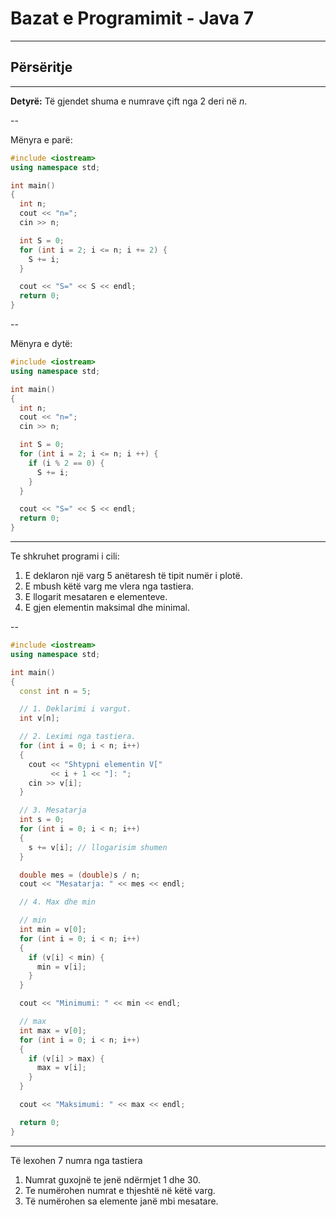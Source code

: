 # Bazat e Programimit - Java 7

---

## Përsëritje

---

**Detyrë:** Të gjendet shuma e numrave çift nga $2$ deri në $n$.

--

Mënyra e parë:

```cpp
#include <iostream>
using namespace std;

int main()
{
  int n;
  cout << "n=";
  cin >> n;

  int S = 0;
  for (int i = 2; i <= n; i += 2) {
    S += i;
  }

  cout << "S=" << S << endl;
  return 0;
}
```

--

Mënyra e dytë:

```cpp
#include <iostream>
using namespace std;

int main()
{
  int n;
  cout << "n=";
  cin >> n;

  int S = 0;
  for (int i = 2; i <= n; i ++) {
    if (i % 2 == 0) {
      S += i;
    }
  }

  cout << "S=" << S << endl;
  return 0;
}
```

---

Te shkruhet programi i cili:

1. E deklaron një varg 5 anëtaresh të tipit numër i plotë.
2. E mbush këtë varg me vlera nga tastiera.
3. E llogarit mesataren e elementeve.
4. E gjen elementin maksimal dhe minimal.

--

```cpp
#include <iostream>
using namespace std;

int main()
{
  const int n = 5;

  // 1. Deklarimi i vargut.
  int v[n];

  // 2. Leximi nga tastiera.
  for (int i = 0; i < n; i++)
  {
    cout << "Shtypni elementin V["
         << i + 1 << "]: ";
    cin >> v[i];
  }

  // 3. Mesatarja
  int s = 0;
  for (int i = 0; i < n; i++)
  {
    s += v[i]; // llogarisim shumen
  }

  double mes = (double)s / n;
  cout << "Mesatarja: " << mes << endl;

  // 4. Max dhe min

  // min
  int min = v[0];
  for (int i = 0; i < n; i++)
  {
    if (v[i] < min) {
      min = v[i];
    }
  }

  cout << "Minimumi: " << min << endl;

  // max
  int max = v[0];
  for (int i = 0; i < n; i++)
  {
    if (v[i] > max) {
      max = v[i];
    }
  }

  cout << "Maksimumi: " << max << endl;

  return 0;
}
```

---

Të lexohen 7 numra nga tastiera

1. Numrat guxojnë te jenë ndërmjet 1 dhe 30.
2. Te numërohen numrat e thjeshtë në këtë varg.
3. Të numërohen sa elemente janë mbi mesatare.
